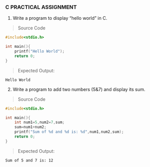 ### C PRACTICAL ASSIGNMENT

1. Write a program to display “hello world” in C.

> Source Code

```C
#include<stdio.h>

int main(){
    printf("Hello World");
    return 0;
}

```

> Expected Output:

    Hello World

2. Write a program to add two numbers (5&7) and display its sum.

> Source Code

```C
#include<stdio.h>

int main(){
    int num1=5,num2=7,sum;
    sum=num1+num2;
    printf("Sum of %d and %d is: %d",num1,num2,sum);
    return 0;
}
```

> Expected Output:

    Sum of 5 and 7 is: 12
